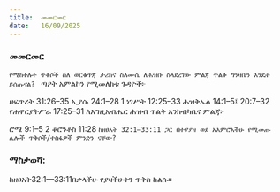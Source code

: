 ```yaml
---
title:  መመርመር
date:   16/09/2025
---
```


### መመርመር

`የሚከተሉት ጥቅሶች ስለ ወርቁጥጃ ታሪክና ስለሙሴ ለሕዝቡ ስላደረገው ምልጃ ጥልቅ ግንዛቤን እንዴት ይሰጡናል?
`
ጣዖት አምልኮን የሚመለከቱ ጉዳዮች፦

ዘፍጥረት 31:26–35
ኢያሱ 24:1–28
1 ነገሥት 12:25–33
ሕዝቅኤል 14:1–5፤ 20:7–32
የሐዋርያትሥራ 17:25–31
ለእግዚአብሔር ሕዝብ ጥልቅ እንክብካቤና ምልጃ፦

ሮሜ 9:1–5
2 ቆሮንቶስ 11:28
`ከዘፀአት 32:1—33:11 ጋር በተያያዘ ወደ አእምሮአችሁ የሚመጡ ሌሎች ጥቅሶች/ተስፋዎች ምንድን ናቸው?
`
### ማስታወሻ:
ከዘፀአት32:1—33:11በቃላችሁ የያዛችሁትን ጥቅስ ከልሱ።
 
